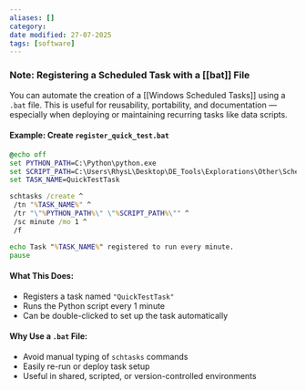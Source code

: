 ```yaml
---
aliases: []
category:
date modified: 27-07-2025
tags: [software]
---
```

### Note: Registering a Scheduled Task with a [[bat]] File

You can automate the creation of a [[Windows Scheduled Tasks]] using a `.bat` file. This is useful for reusability, portability, and documentation — especially when deploying or maintaining recurring tasks like data scripts.
#### Example: Create `register_quick_test.bat`

```bat
@echo off
set PYTHON_PATH=C:\Python\python.exe
set SCRIPT_PATH=C:\Users\RhysL\Desktop\DE_Tools\Explorations\Other\Scheduled-Tasks\example_task.py
set TASK_NAME=QuickTestTask

schtasks /create ^
 /tn "%TASK_NAME%" ^
 /tr "\"%PYTHON_PATH%\" \"%SCRIPT_PATH%\"" ^
 /sc minute /mo 1 ^
 /f

echo Task "%TASK_NAME%" registered to run every minute.
pause
```

#### What This Does:

 - Registers a task named `"QuickTestTask"`
 - Runs the Python script every 1 minute
 - Can be double-clicked to set up the task automatically
#### Why Use a `.bat` File:

 - Avoid manual typing of `schtasks` commands
 - Easily re-run or deploy task setup
 - Useful in shared, scripted, or version-controlled environments
